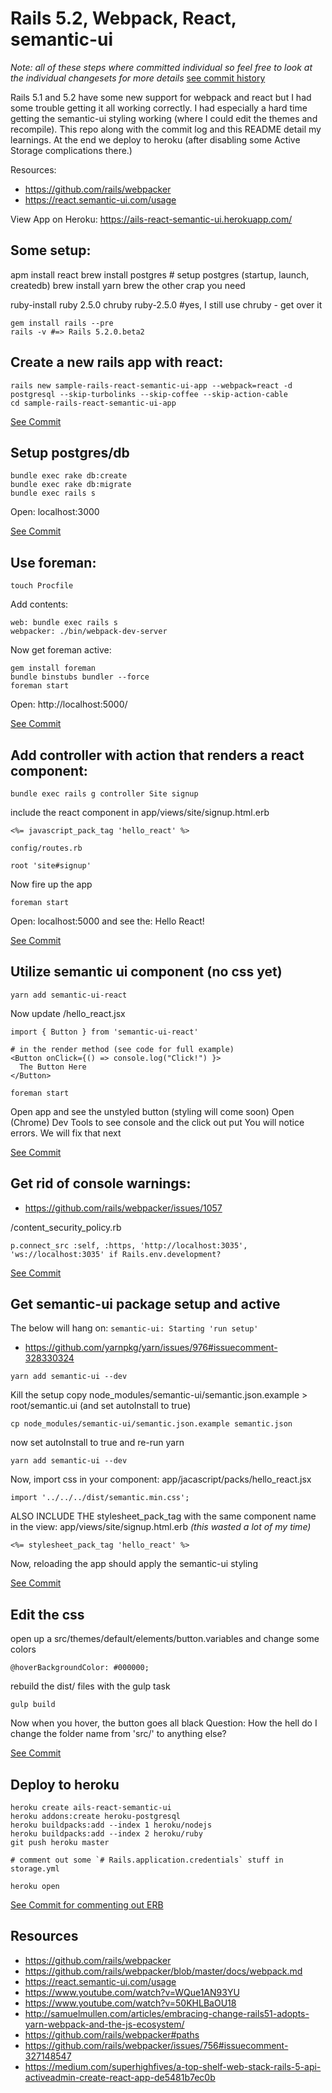 # Rails 5.2, Webpack, React, semantic-ui

_Note: all of these steps where committed individual so feel free to look at the individual changesets for more details_ [see commit history](https://github.com/ashtonthomas/sample-rails-react-semantic-ui-app/commits/master)

Rails 5.1 and 5.2 have some new support for webpack and react but I had some trouble getting it all working correctly. I had especially a hard time getting the semantic-ui styling working (where I could edit the themes and recompile). This repo along with the commit log and this README detail my learnings. At the end we deploy to heroku (after disabling some Active Storage complications there.)

Resources:
- https://github.com/rails/webpacker
- https://react.semantic-ui.com/usage


View App on Heroku: https://ails-react-semantic-ui.herokuapp.com/

## Some setup:

apm install react
brew install postgres # setup postgres (startup, launch, createdb)
brew install yarn
brew the other crap you need

ruby-install ruby 2.5.0
chruby ruby-2.5.0 #yes, I still use chruby - get over it

```
gem install rails --pre
rails -v #=> Rails 5.2.0.beta2
```

## Create a new rails app with react:

```
rails new sample-rails-react-semantic-ui-app --webpack=react -d postgresql --skip-turbolinks --skip-coffee --skip-action-cable
cd sample-rails-react-semantic-ui-app
```

[See Commit](https://github.com/ashtonthomas/sample-rails-react-semantic-ui-app/commit/d106ce80b04ca0ea1fe44d091f2b826d933d0789)

## Setup postgres/db

```
bundle exec rake db:create
bundle exec rake db:migrate
bundle exec rails s
```

Open: localhost:3000

[See Commit](https://github.com/ashtonthomas/sample-rails-react-semantic-ui-app/commit/654cd422da314046492e13bb13f6da032c531e44)

## Use foreman:

```
touch Procfile
```

Add contents:

```
web: bundle exec rails s
webpacker: ./bin/webpack-dev-server
```

Now get foreman active:

```
gem install foreman
bundle binstubs bundler --force
foreman start
```
Open: http://localhost:5000/

[See Commit](https://github.com/ashtonthomas/sample-rails-react-semantic-ui-app/commit/74ee352a6b49e6b925c0cd8888c5a6c7edbf86e6)

## Add controller with action that renders a react component:

```
bundle exec rails g controller Site signup
```

include the react component in app/views/site/signup.html.erb

```
<%= javascript_pack_tag 'hello_react' %>
```

`config/routes.rb`

```
root 'site#signup'
```

Now fire up the app

```
foreman start
```

Open: localhost:5000 and see the: Hello React!

[See Commit](https://github.com/ashtonthomas/sample-rails-react-semantic-ui-app/commit/9a59a644bbe2d7deb315ffacb9ac7cb831683835)

## Utilize semantic ui component (no css yet)

```
yarn add semantic-ui-react
```

Now update /hello_react.jsx

```
import { Button } from 'semantic-ui-react'

# in the render method (see code for full example)
<Button onClick={() => console.log("Click!") }>
  The Button Here
</Button>
```

```
foreman start
```

Open app and see the unstyled button (styling will come soon)
Open (Chrome) Dev Tools to see console and the click out put
You will notice errors. We will fix that next

[See Commit](https://github.com/ashtonthomas/sample-rails-react-semantic-ui-app/commit/f388aac3dcbd56c938f006c3a64120d8998e94c2)

## Get rid of console warnings:

- https://github.com/rails/webpacker/issues/1057

/content_security_policy.rb

```
p.connect_src :self, :https, 'http://localhost:3035', 'ws://localhost:3035' if Rails.env.development?
```

[See Commit](https://github.com/ashtonthomas/sample-rails-react-semantic-ui-app/commit/f3d49ed573ee97b15adf7cf4bbfd9e3462758431)

## Get semantic-ui package setup and active

The below will hang on: `semantic-ui: Starting 'run setup'`
- https://github.com/yarnpkg/yarn/issues/976#issuecomment-328330324

```
yarn add semantic-ui --dev
```

Kill the setup
copy node_modules/semantic-ui/semantic.json.example > root/semantic.ui (and set autoInstall to true)

```
cp node_modules/semantic-ui/semantic.json.example semantic.json
```

now set autoInstall to true and re-run yarn

```
yarn add semantic-ui --dev
```

Now, import css in your component: app/jacascript/packs/hello_react.jsx

```
import '../../../dist/semantic.min.css';
```

ALSO INCLUDE THE stylesheet_pack_tag with the same component name
in the view: app/views/site/signup.html.erb
_(this wasted a lot of my time)_

```
<%= stylesheet_pack_tag 'hello_react' %>
```

Now, reloading the app should apply the semantic-ui styling

[See Commit](https://github.com/ashtonthomas/sample-rails-react-semantic-ui-app/commit/cefc7a173ef3c28ea9f180bd31341f51ac018a51)

## Edit the css

open up a src/themes/default/elements/button.variables and change some colors

```
@hoverBackgroundColor: #000000;
```

rebuild the dist/ files with the gulp task

```
gulp build
```

Now when you hover, the button goes all black
Question: How the hell do I change the folder name from 'src/' to anything else?

[See Commit](https://github.com/ashtonthomas/sample-rails-react-semantic-ui-app/commit/2a61831eed2689d15eb3cc5d9dc0df7a51ff0392)

## Deploy to heroku

```
heroku create ails-react-semantic-ui
heroku addons:create heroku-postgresql
heroku buildpacks:add --index 1 heroku/nodejs
heroku buildpacks:add --index 2 heroku/ruby
git push heroku master

# comment out some `# Rails.application.credentials` stuff in storage.yml

heroku open
```

[See Commit for commenting out ERB](https://github.com/ashtonthomas/sample-rails-react-semantic-ui-app/commit/c6ad27927f056e656917a6d4fc2d7a0999c445c6)

## Resources

- https://github.com/rails/webpacker
- https://github.com/rails/webpacker/blob/master/docs/webpack.md
- https://react.semantic-ui.com/usage
- https://www.youtube.com/watch?v=WQue1AN93YU
- https://www.youtube.com/watch?v=50KHLBaOU18
- http://samuelmullen.com/articles/embracing-change-rails51-adopts-yarn-webpack-and-the-js-ecosystem/
- https://github.com/rails/webpacker#paths
- https://github.com/rails/webpacker/issues/756#issuecomment-327148547
- https://medium.com/superhighfives/a-top-shelf-web-stack-rails-5-api-activeadmin-create-react-app-de5481b7ec0b
